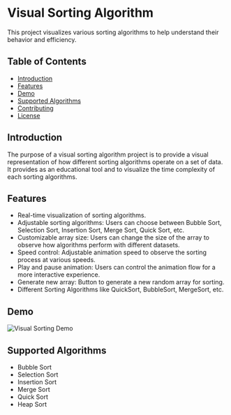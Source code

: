 # Visual Sorting Algorithm

This project visualizes various sorting algorithms to help understand their behavior and efficiency.

## Table of Contents
- [Introduction](#introduction)
- [Features](#features)
- [Demo](#demo)
- [Supported Algorithms](#supported-algorithms)
- [Contributing](#contributing)
- [License](#license)

## Introduction

The purpose of a visual sorting algorithm project is to provide a visual representation of how different sorting algorithms operate on a set of data. 
It provides as an educational tool and to visualize the time complexity of each sorting algorithms.

## Features

- Real-time visualization of sorting algorithms.
- Adjustable sorting algorithms: Users can choose between Bubble Sort, Selection Sort, Insertion Sort, Merge Sort, Quick Sort, etc.
- Customizable array size: Users can change the size of the array to observe how algorithms perform with different datasets.
- Speed control: Adjustable animation speed to observe the sorting process at various speeds.
- Play and pause animation: Users can control the animation flow for a more interactive experience.
- Generate new array: Button to generate a new random array for sorting.
- Different Sorting Algorithms like QuickSort, BubbleSort, MergeSort, etc. 

## Demo

![Visual Sorting Demo](./visual-sorter-test.gif)

## Supported Algorithms

- Bubble Sort
- Selection Sort
- Insertion Sort
- Merge Sort
- Quick Sort
- Heap Sort



